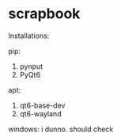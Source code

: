 # scrapbook

Installations:

pip:
1. pynput
2. PyQt6


apt:
1. qt6-base-dev 
2. qt6-wayland

windows:
i dunno. should check